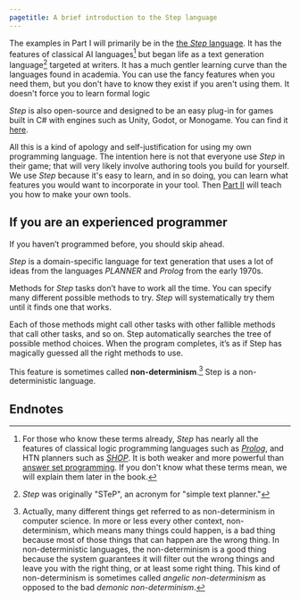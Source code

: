 ```yaml
---
pagetitle: A brief introduction to the Step language
---
```

The examples in Part I will primarily be in the [the *Step* language](https://github.com/ianhorswill/Step).  It has the features of classical AI languages[^1] but began life as a text generation language[^2] targeted at writers.  It has a much gentler learning curve than the languages found in academia.  You can use the fancy features when you need them, but you don't have to know they exist if you aren't using them.  It doesn't force you to learn formal logic

*Step* is also open-source and designed to be an easy plug-in for games built in C# with engines such as Unity, Godot, or Monogame.  You can find it [here](https://github.com/ianhorswill/Step).

All this is a kind of apology and self-justification for using my own programming language.  The intention here is not that everyone use *Step* in their game; that will very likely involve authoring tools you build for yourself.  We use *Step* because it's easy to learn, and in so doing, you can learn what features you would want to incorporate in your tool.  Then [Part II](Part_II) will teach you how to make your own tools.

## If you are an experienced programmer

If you haven’t programmed before, you should skip ahead.

*Step* is a domain-specific language for text generation that uses a lot of ideas from the languages *PLANNER* and *Prolog* from the early 1970s.

Methods for *Step* tasks don’t have to work all the time.  You can specify many different possible methods to try.  *Step* will systematically try them until it finds one that works.  

Each of those methods might call other tasks with other fallible methods that call other tasks, and so on.
Step automatically searches the tree of possible method choices.  When the program completes, it’s as if Step has magically guessed all the right methods to use.

This feature is sometimes called **non-determinism**.[^3]  Step is a non-deterministic language.


## Endnotes

[^1]: For those who know these terms already, *Step* has nearly all the features of classical logic programming languages such as [*Prolog*](https://en.wikipedia.org/wiki/Prolog), and HTN planners such as [*SHOP*](https://www.cs.umd.edu/~nau/projects/shop).  It is both weaker and more powerful than [answer set programming](https://en.wikipedia.org/wiki/Answer_set_programming).  If you don't know what these terms mean, we will explain them later in the book.

[^2]: *Step* was originally "STeP", an acronym for "simple text planner."

[^3]: Actually, many different things get referred to as non-determinism in computer science.  In more or less every other context, non-determinism, which means many things could happen, is a bad thing because most of those things that can happen are the wrong thing.  In non-deterministic languages, the non-determinism is a good thing because the system guarantees it will filter out the wrong things and leave you with the right thing, or at least some right thing.  This kind of non-determinism is sometimes called *angelic non-determinism* as opposed to the bad *demonic non-determinism*. 
